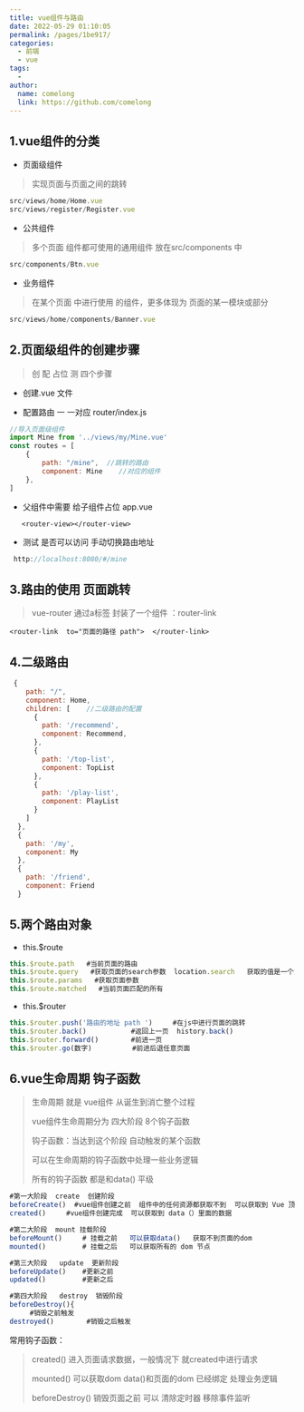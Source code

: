 ```yaml
---
title: vue组件与路由
date: 2022-05-29 01:10:05
permalink: /pages/1be917/
categories:
  - 前端
  - vue
tags:
  - 
author: 
  name: comelong
  link: https://github.com/comelong
---
```




## 1.vue组件的分类

- 页面级组件  

> 实现页面与页面之间的跳转    

```js
src/views/home/Home.vue
src/views/register/Register.vue
```

- 公共组件

> 多个页面 组件都可使用的通用组件   放在src/components 中

```js
src/components/Btn.vue
```

- 业务组件

> 在某个页面 中进行使用 的组件，更多体现为 页面的某一模块或部分  

```js
src/views/home/components/Banner.vue
```



## 2.页面级组件的创建步骤

> 创  配  占位  测   四个步骤

- 创建.vue 文件

- 配置路由 一 一对应    router/index.js

```js
//导入页面级组件
import Mine from '../views/my/Mine.vue'
const routes = [
    {
        path: "/mine",  //跳转的路由
        component: Mine    //对应的组件
  	},
]
```

- 父组件中需要 给子组件占位    app.vue

```vue
   <router-view></router-view>
```

- 测试 是否可以访问   手动切换路由地址   

```js
 http://localhost:8080/#/mine
```



## 3.路由的使用 页面跳转

> vue-router     通过a标签    封装了一个组件  ：router-link

```vue
<router-link  to="页面的路径 path">  </router-link>
```



## 4.二级路由

```js
 {
    path: "/",
    component: Home,
    children: [    //二级路由的配置
      {
        path: '/recommend',
        component: Recommend,
      },
      {
        path: '/top-list',
        component: TopList
      },
      {
        path: '/play-list',
        component: PlayList
      }
    ]
  },
  {
    path: '/my',
    component: My
  },
  {
    path: '/friend',
    component: Friend
  }
```

## 5.两个路由对象

- this.$route  

```js
this.$route.path   #当前页面的路由
this.$route.query   #获取页面的search参数  location.search   获取的值是一个对象
this.$route.params   #获取页面参数
this.$route.matched   #当前页面匹配的所有
```

- this.$router  

```js
this.$router.push('路由的地址 path ')     #在js中进行页面的跳转
this.$router.back()           #返回上一页  history.back()
this.$router.forward()        #前进一页
this.$router.go(数字)          #前进后退任意页面
```



## 6.vue生命周期 钩子函数

> 生命周期 就是 vue组件 从诞生到消亡整个过程
>
> vue组件生命周期分为 四大阶段  8个钩子函数
>
> 钩子函数：当达到这个阶段 自动触发的某个函数
>
> 可以在生命周期的钩子函数中处理一些业务逻辑
>
> 所有的钩子函数 都是和data() 平级

```js
#第一大阶段  create  创建阶段
beforeCreate()  #vue组件创建之前  组件中的任何资源都获取不到  可以获取到 Vue 顶级实例
created()     #vue组件创建完成  可以获取到 data（）里面的数据  

#第二大阶段  mount 挂载阶段
beforeMount()     # 挂载之前   可以获取data()   获取不到页面的dom
mounted()         # 挂载之后   可以获取所有的 dom 节点  

#第三大阶段   update  更新阶段
beforeUpdate()    #更新之前  
updated()         #更新之后   

#第四大阶段   destroy  销毁阶段
beforeDestroy(){
     #销毁之前触发
destroyed()        #销毁之后触发

```

常用钩子函数：

> created()   进入页面请求数据，一般情况下 就created中进行请求
>
> mounted()  可以获取dom  data()和页面的dom 已经绑定  处理业务逻辑
>
> beforeDestroy()   销毁页面之前 可以 清除定时器  移除事件监听

